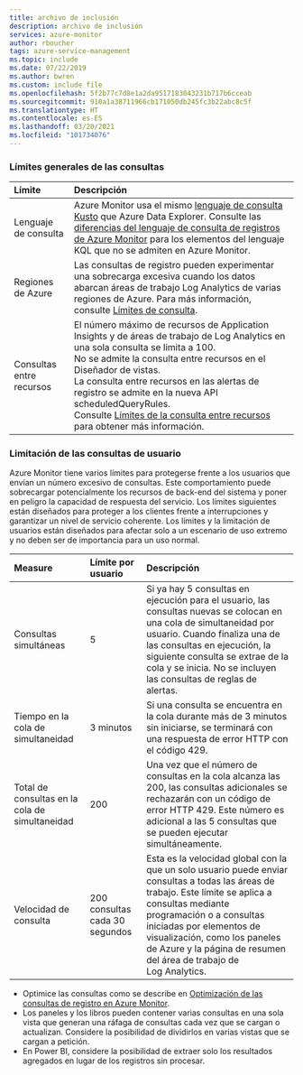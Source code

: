 ```yaml
---
title: archivo de inclusión
description: archivo de inclusión
services: azure-monitor
author: rboucher
tags: azure-service-management
ms.topic: include
ms.date: 07/22/2019
ms.author: bwren
ms.custom: include file
ms.openlocfilehash: 5f2b77c7d8e1a2da9517183043231b717b6cceab
ms.sourcegitcommit: 910a1a38711966cb171050db245fc3b22abc8c5f
ms.translationtype: HT
ms.contentlocale: es-ES
ms.lasthandoff: 03/20/2021
ms.locfileid: "101734076"
---
```

### <a name="general-query-limits"></a>Límites generales de las consultas

| Límite | Descripción |
|:---|:---|
| Lenguaje de consulta | Azure Monitor usa el mismo [lenguaje de consulta Kusto](/azure/kusto/query/) que Azure Data Explorer. Consulte las [diferencias del lenguaje de consulta de registros de Azure Monitor](/azure/data-explorer/kusto/query/) para los elementos del lenguaje KQL que no se admiten en Azure Monitor. |
| Regiones de Azure | Las consultas de registro pueden experimentar una sobrecarga excesiva cuando los datos abarcan áreas de trabajo Log Analytics de varias regiones de Azure. Para más información, consulte [Límites de consulta](../articles/azure-monitor/logs/scope.md#query-scope-limits). |
| Consultas entre recursos | El número máximo de recursos de Application Insights y de áreas de trabajo de Log Analytics en una sola consulta se limita a 100.<br>No se admite la consulta entre recursos en el Diseñador de vistas.<br>La consulta entre recursos en las alertas de registro se admite en la nueva API scheduledQueryRules.<br>Consulte [Límites de la consulta entre recursos](../articles/azure-monitor/logs/cross-workspace-query.md#cross-resource-query-limits) para obtener más información. |

### <a name="user-query-throttling"></a>Limitación de las consultas de usuario
Azure Monitor tiene varios límites para protegerse frente a los usuarios que envían un número excesivo de consultas. Este comportamiento puede sobrecargar potencialmente los recursos de back-end del sistema y poner en peligro la capacidad de respuesta del servicio. Los límites siguientes están diseñados para proteger a los clientes frente a interrupciones y garantizar un nivel de servicio coherente. Los límites y la limitación de usuarios están diseñados para afectar solo a un escenario de uso extremo y no deben ser de importancia para un uso normal.


| Measure | Límite por usuario | Descripción |
|:---|:---|:---|
| Consultas simultáneas | 5 | Si ya hay 5 consultas en ejecución para el usuario, las consultas nuevas se colocan en una cola de simultaneidad por usuario. Cuando finaliza una de las consultas en ejecución, la siguiente consulta se extrae de la cola y se inicia. No se incluyen las consultas de reglas de alertas.
| Tiempo en la cola de simultaneidad | 3 minutos | Si una consulta se encuentra en la cola durante más de 3 minutos sin iniciarse, se terminará con una respuesta de error HTTP con el código 429. |
| Total de consultas en la cola de simultaneidad | 200 | Una vez que el número de consultas en la cola alcanza las 200, las consultas adicionales se rechazarán con un código de error HTTP 429. Este número es adicional a las 5 consultas que se pueden ejecutar simultáneamente. |
| Velocidad de consulta | 200 consultas cada 30 segundos | Esta es la velocidad global con la que un solo usuario puede enviar consultas a todas las áreas de trabajo.  Este límite se aplica a consultas mediante programación o a consultas iniciadas por elementos de visualización, como los paneles de Azure y la página de resumen del área de trabajo de Log Analytics. |

- Optimice las consultas como se describe en [Optimización de las consultas de registro en Azure Monitor](../articles/azure-monitor/logs/query-optimization.md).
- Los paneles y los libros pueden contener varias consultas en una sola vista que generan una ráfaga de consultas cada vez que se cargan o actualizan. Considere la posibilidad de dividirlos en varias vistas que se cargan a petición. 
- En Power BI, considere la posibilidad de extraer solo los resultados agregados en lugar de los registros sin procesar.